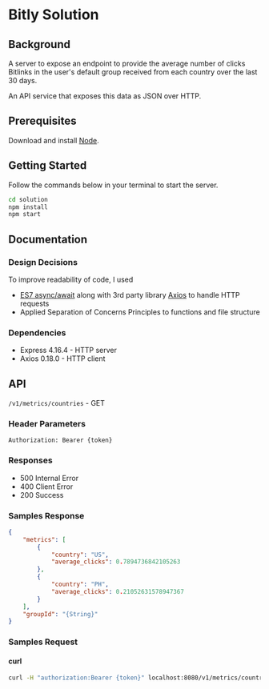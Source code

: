 # Bitly Solution

## Background

A server to expose an endpoint to provide the average number of clicks Bitlinks in the user's default group received from each country over the last 30 days. 

An API service that exposes this data as JSON over HTTP.

## Prerequisites 

Download and install
[Node](https://www.nodejs.org).

## Getting Started

Follow the commands below in your terminal to start the server.

```bash
cd solution
npm install
npm start
```

## Documentation

### Design Decisions

To improve readability of code, I used 
* [ES7 async/await](https://developer.mozilla.org/en-US/docs/Web/JavaScript/Reference/Statements/async_function) along with 3rd party library [Axios](https://www.npmjs.com/package/axios) to handle HTTP requests
* Applied Separation of Concerns Principles to functions and file structure

### Dependencies

* Express 4.16.4 - HTTP server
* Axios 0.18.0 - HTTP client

## API

`/v1/metrics/countries` - GET

### Header Parameters

`Authorization: Bearer {token}`

### Responses

* 500 Internal Error
* 400 Client Error
* 200 Success

### Samples Response

```json
{
    "metrics": [
        {
            "country": "US",
            "average_clicks": 0.7894736842105263
        },
        {
            "country": "PH",
            "average_clicks": 0.21052631578947367
        }
    ],
    "groupId": "{String}"
}
```

### Samples Request

#### curl

```bash
curl -H "authorization:Bearer {token}" localhost:8080/v1/metrics/countries
```